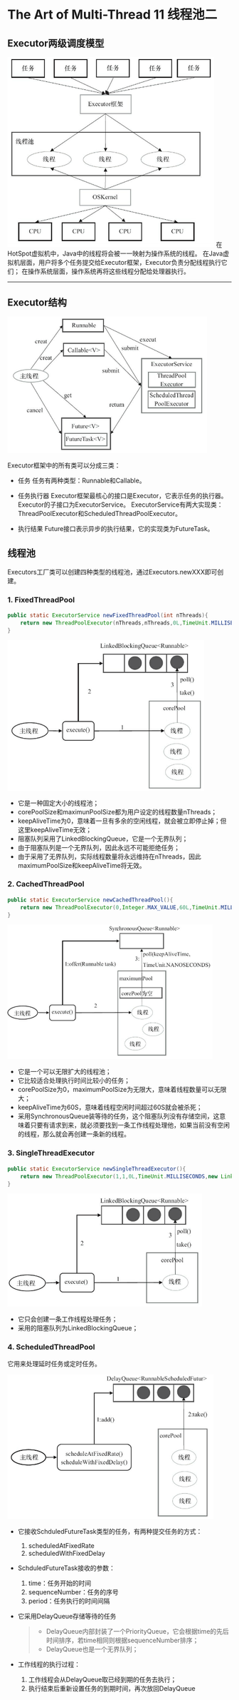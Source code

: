 # The Art of Multi-Thread 11 线程池二

## Executor两级调度模型
![Image](https://github.com/WhiteSmithFloyd/ress/blob/master/imgs/art_thread/art_thread_11_1.jpg)
在HotSpot虚拟机中，Java中的线程将会被一一映射为操作系统的线程。 
在Java虚拟机层面，用户将多个任务提交给Executor框架，Executor负责分配线程执行它们； 
在操作系统层面，操作系统再将这些线程分配给处理器执行。


*** 

## Executor结构
![Image](https://github.com/WhiteSmithFloyd/ress/blob/master/imgs/art_thread/art_thread_11_2.jpg)

Executor框架中的所有类可以分成三类：
+ 任务 
任务有两种类型：Runnable和Callable。   

+ 任务执行器 
Executor框架最核心的接口是Executor，它表示任务的执行器。 
Executor的子接口为ExecutorService。 
ExecutorService有两大实现类：ThreadPoolExecutor和ScheduledThreadPoolExecutor。

+ 执行结果 
Future接口表示异步的执行结果，它的实现类为FutureTask。


## 线程池
Executors工厂类可以创建四种类型的线程池，通过Executors.newXXX即可创建。

### 1. FixedThreadPool
```java
public static ExecutorService newFixedThreadPool(int nThreads){
    return new ThreadPoolExecutor(nThreads,nThreads,0L,TimeUnit.MILLISECONDS,new LinkedBlockingQueue<Runnable>());
}
```
![Image](https://github.com/WhiteSmithFloyd/ress/blob/master/imgs/art_thread/art_thread_11_3.jpg)
+ 它是一种固定大小的线程池；
+ corePoolSize和maximunPoolSize都为用户设定的线程数量nThreads；
+ keepAliveTime为0，意味着一旦有多余的空闲线程，就会被立即停止掉；但这里keepAliveTime无效；
+ 阻塞队列采用了LinkedBlockingQueue，它是一个无界队列；
+ 由于阻塞队列是一个无界队列，因此永远不可能拒绝任务；
+ 由于采用了无界队列，实际线程数量将永远维持在nThreads，因此maximumPoolSize和keepAliveTime将无效。


### 2. CachedThreadPool
```java
public static ExecutorService newCachedThreadPool(){
    return new ThreadPoolExecutor(0,Integer.MAX_VALUE,60L,TimeUnit.MILLISECONDS,new SynchronousQueue<Runnable>());
}
```
![Image](https://github.com/WhiteSmithFloyd/ress/blob/master/imgs/art_thread/art_thread_11_4.jpg)
+ 它是一个可以无限扩大的线程池；
+ 它比较适合处理执行时间比较小的任务；
+ corePoolSize为0，maximumPoolSize为无限大，意味着线程数量可以无限大；
+ keepAliveTime为60S，意味着线程空闲时间超过60S就会被杀死；
+ 采用SynchronousQueue装等待的任务，这个阻塞队列没有存储空间，这意味着只要有请求到来，就必须要找到一条工作线程处理他，如果当前没有空闲的线程，那么就会再创建一条新的线程。


### 3. SingleThreadExecutor
```java
public static ExecutorService newSingleThreadExecutor(){
    return new ThreadPoolExecutor(1,1,0L,TimeUnit.MILLISECONDS,new LinkedBlockingQueue<Runnable>());
}
```
![Image](https://github.com/WhiteSmithFloyd/ress/blob/master/imgs/art_thread/art_thread_11_5.jpg)
+ 它只会创建一条工作线程处理任务；
+ 采用的阻塞队列为LinkedBlockingQueue；


###  4. ScheduledThreadPool
它用来处理延时任务或定时任务。   

![Image](https://github.com/WhiteSmithFloyd/ress/blob/master/imgs/art_thread/art_thread_11_6.jpg)


+ 它接收SchduledFutureTask类型的任务，有两种提交任务的方式：
  1. scheduledAtFixedRate
  2. scheduledWithFixedDelay
  
+ SchduledFutureTask接收的参数：
  1. time：任务开始的时间
  2. sequenceNumber：任务的序号
  3. period：任务执行的时间间隔
  
+ 它采用DelayQueue存储等待的任务
  > + DelayQueue内部封装了一个PriorityQueue，它会根据time的先后时间排序，若time相同则根据sequenceNumber排序；
  > + DelayQueue也是一个无界队列；

+ 工作线程的执行过程：
  1. 工作线程会从DelayQueue取已经到期的任务去执行；
  2. 执行结束后重新设置任务的到期时间，再次放回DelayQueue




